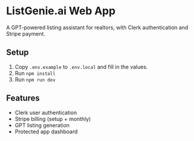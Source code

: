 # ListGenie.ai Web App

A GPT-powered listing assistant for realtors, with Clerk authentication and Stripe payment.

## Setup

1. Copy `.env.example` to `.env.local` and fill in the values.
2. Run `npm install`
3. Run `npm run dev`

## Features

- Clerk user authentication
- Stripe billing (setup + monthly)
- GPT listing generation
- Protected app dashboard
